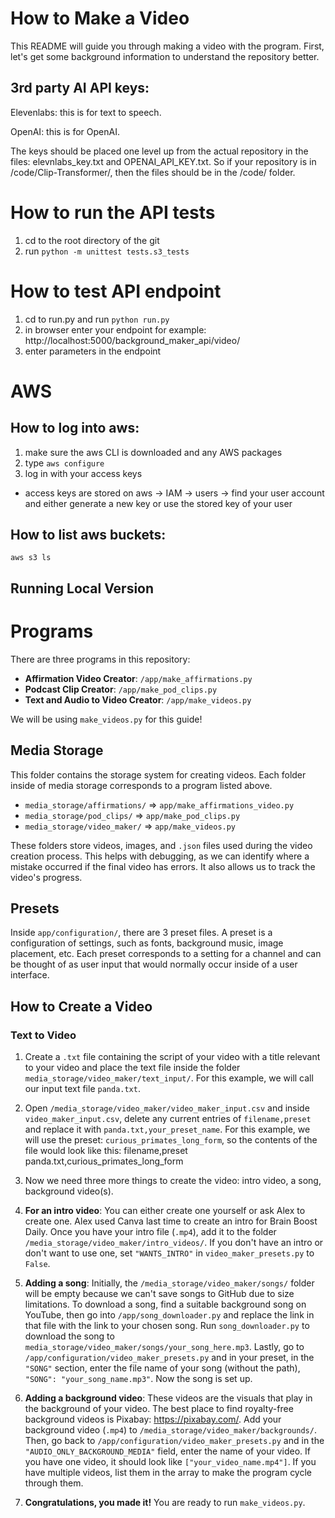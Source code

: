 # How to Make a Video

This README will guide you through making a video with the program. First, let's get some background information to understand the repository better.

## 3rd party AI API keys:

Elevenlabs: this is for text to speech.

OpenAI: this is for OpenAI.

The keys should be placed one level up from the actual repository in the files:
elevnlabs_key.txt and OPENAI_API_KEY.txt.
So if your repository is in /code/Clip-Transformer/, then the files should be in the /code/ folder.

# How to run the API tests

1. cd to the root directory of the git
2. run `python -m unittest tests.s3_tests`

# How to test API endpoint

1. cd to run.py and run `python run.py`
2. in browser enter your endpoint for example: http://localhost:5000/background_maker_api/video/
3. enter parameters in the endpoint

# AWS

## How to log into aws:

1. make sure the aws CLI is downloaded and any AWS packages
2. type `aws configure`
3. log in with your access keys

- access keys are stored on aws -> IAM -> users -> find your user account and either generate a new key or use the stored key of your user

## How to list aws buckets:

`aws s3 ls`

## Running Local Version

# Programs

There are three programs in this repository:

- **Affirmation Video Creator**: `/app/make_affirmations.py`
- **Podcast Clip Creator**: `/app/make_pod_clips.py`
- **Text and Audio to Video Creator**: `/app/make_videos.py`

We will be using `make_videos.py` for this guide!

## Media Storage

This folder contains the storage system for creating videos. Each folder inside of media storage corresponds to a program listed above.

- `media_storage/affirmations/` => `app/make_affirmations_video.py`
- `media_storage/pod_clips/` => `app/make_pod_clips.py`
- `media_storage/video_maker/` => `app/make_videos.py`

These folders store videos, images, and `.json` files used during the video creation process. This helps with debugging, as we can identify where a mistake occurred if the final video has errors. It also allows us to track the video's progress.

## Presets

Inside `app/configuration/`, there are 3 preset files. A preset is a configuration of settings, such as fonts, background music, image placement, etc. Each preset corresponds to a setting for a channel and can be thought of as user input that would normally occur inside of a user interface.

## How to Create a Video

### Text to Video

1. Create a `.txt` file containing the script of your video with a title relevant to your video and place the text file inside the folder `media_storage/video_maker/text_input/`. For this example, we will call our input text file `panda.txt`.

2. Open `/media_storage/video_maker/video_maker_input.csv` and inside `video_maker_input.csv`, delete any current entries of `filename,preset` and replace it with `panda.txt,your_preset_name`. For this example, we will use the preset: `curious_primates_long_form`, so the contents of the file would look like this:
   filename,preset
   panda.txt,curious_primates_long_form

3. Now we need three more things to create the video: intro video, a song, background video(s).

4. **For an intro video**: You can either create one yourself or ask Alex to create one. Alex used Canva last time to create an intro for Brain Boost Daily. Once you have your intro file (`.mp4`), add it to the folder `/media_storage/video_maker/intro_videos/`. If you don't have an intro or don't want to use one, set `"WANTS_INTRO"` in `video_maker_presets.py` to `False`.

5. **Adding a song**: Initially, the `/media_storage/video_maker/songs/` folder will be empty because we can't save songs to GitHub due to size limitations. To download a song, find a suitable background song on YouTube, then go into `/app/song_downloader.py` and replace the link in that file with the link to your chosen song. Run `song_downloader.py` to download the song to `media_storage/video_maker/songs/your_song_here.mp3`. Lastly, go to `/app/configuration/video_maker_presets.py` and in your preset, in the `"SONG"` section, enter the file name of your song (without the path), `"SONG": "your_song_name.mp3"`. Now the song is set up.

6. **Adding a background video**: These videos are the visuals that play in the background of your video. The best place to find royalty-free background videos is Pixabay: <https://pixabay.com/>. Add your background video (`.mp4`) to `/media_storage/video_maker/backgrounds/`. Then, go back to `/app/configuration/video_maker_presets.py` and in the `"AUDIO_ONLY_BACKGROUND_MEDIA"` field, enter the name of your video. If you have one video, it should look like `["your_video_name.mp4"]`. If you have multiple videos, list them in the array to make the program cycle through them.

7. **Congratulations, you made it!** You are ready to run `make_videos.py`.